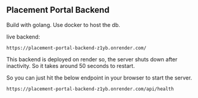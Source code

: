 ## Placement Portal Backend 

Build with golang. 
Use docker to host the db. 

live backend: 
```
https://placement-portal-backend-z1yb.onrender.com/
```

This backend is deployed on render so, the server shuts down after inactivity. 
So it takes around 50 seconds to restart. 

So you can just hit the below endpoint in your browser to start the server.
```
https://placement-portal-backend-z1yb.onrender.com/api/health
```

